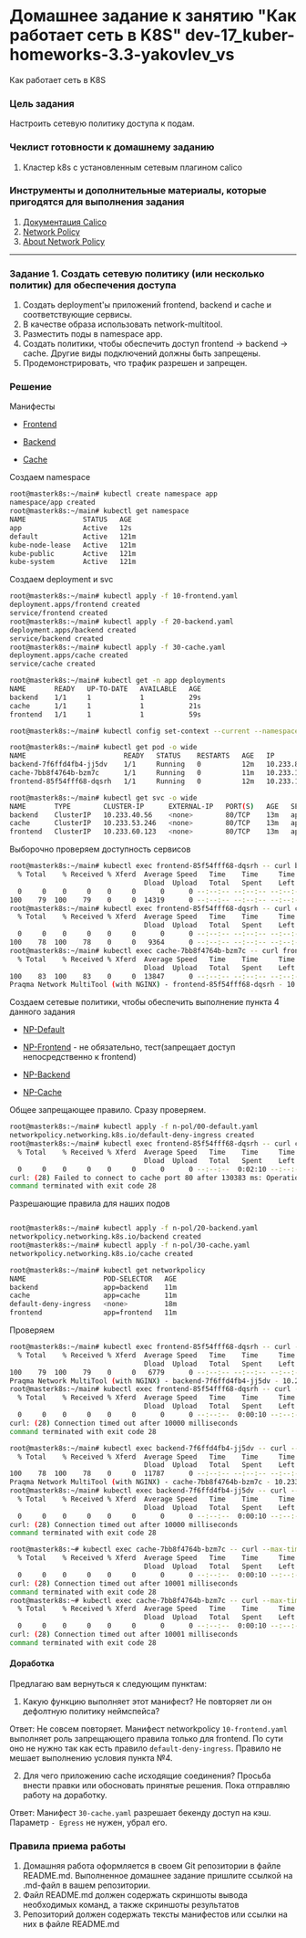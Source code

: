 # Домашнее задание к занятию "Как работает сеть в K8S" dev-17_kuber-homeworks-3.3-yakovlev_vs
Как работает сеть в K8S

### Цель задания

Настроить сетевую политику доступа к подам.

### Чеклист готовности к домашнему заданию

1. Кластер k8s с установленным сетевым плагином calico

### Инструменты и дополнительные материалы, которые пригодятся для выполнения задания

1. [Документация Calico](https://www.tigera.io/project-calico/)
2. [Network Policy](https://kubernetes.io/docs/concepts/services-networking/network-policies/)
3. [About Network Policy](https://docs.projectcalico.org/about/about-network-policy)

-----

### Задание 1. Создать сетевую политику (или несколько политик) для обеспечения доступа

1. Создать deployment'ы приложений frontend, backend и cache и соответствующие сервисы.
2. В качестве образа использовать network-multitool.
3. Разместить поды в namespace app.
4. Создать политики, чтобы обеспечить доступ frontend -> backend -> cache. Другие виды подключений должны быть запрещены.
5. Продемонстрировать, что трафик разрешен и запрещен.

### Решение

Манифесты
 - [Frontend](file/main/10-frontend.yaml)
 
 - [Backend](file/main/20-backend.yaml)

 - [Cache](file/main/30-cache.yaml)

Создаем namespace
```bash
root@masterk8s:~/main# kubectl create namespace app
namespace/app created
root@masterk8s:~/main# kubectl get namespace
NAME              STATUS   AGE
app               Active   12s
default           Active   121m
kube-node-lease   Active   121m
kube-public       Active   121m
kube-system       Active   121m
```

Создаем deployment и svc
```bash
root@masterk8s:~/main# kubectl apply -f 10-frontend.yaml 
deployment.apps/frontend created
service/frontend created
root@masterk8s:~/main# kubectl apply -f 20-backend.yaml 
deployment.apps/backend created
service/backend created
root@masterk8s:~/main# kubectl apply -f 30-cache.yaml 
deployment.apps/cache created
service/cache created

root@masterk8s:~/main# kubectl get -n app deployments
NAME       READY   UP-TO-DATE   AVAILABLE   AGE
backend    1/1     1            1           29s
cache      1/1     1            1           21s
frontend   1/1     1            1           59s

root@masterk8s:~/main# kubectl config set-context --current --namespace=app

root@masterk8s:~/main# kubectl get pod -o wide
NAME                        READY   STATUS    RESTARTS   AGE   IP               NODE      NOMINATED NODE   READINESS GATES
backend-7f6ffd4fb4-jj5dv    1/1     Running   0          12m   10.233.83.2      worker3   <none>           <none>         
cache-7bb8f4764b-bzm7c      1/1     Running   0          11m   10.233.125.2     worker2   <none>           <none>         
frontend-85f54fff68-dqsrh   1/1     Running   0          12m   10.233.105.129   worker1   <none>           <none>

root@masterk8s:~/main# kubectl get svc -o wide
NAME       TYPE        CLUSTER-IP      EXTERNAL-IP   PORT(S)   AGE   SELECTOR    
backend    ClusterIP   10.233.40.56    <none>        80/TCP    13m   app=backend 
cache      ClusterIP   10.233.53.246   <none>        80/TCP    13m   app=cache   
frontend   ClusterIP   10.233.60.123   <none>        80/TCP    13m   app=frontend
```

Выборочно проверяем доступность сервисов

```bash
root@masterk8s:~/main# kubectl exec frontend-85f54fff68-dqsrh -- curl backend
  % Total    % Received % Xferd  Average Speed   Time    Time     Time  Current
                                 Dload  Upload   Total   Spent    Left  Speed  
  0     0    0     0    0     0      0      0 --:--:-- --:--:-- --:--:--     0Praqma Network MultiTool (with NGINX) - backend-7f6ffd4fb4-jj5dv - 10.233.83.2
100    79  100    79    0     0  14319      0 --:--:-- --:--:-- --:--:-- 15800                                                                              
root@masterk8s:~/main# kubectl exec frontend-85f54fff68-dqsrh -- curl cache
  % Total    % Received % Xferd  Average Speed   Time    Time     Time  Current
                                 Dload  Upload   Total   Spent    Left  Speed
  0     0    0     0    0     0      0      0 --:--:-- --:--:-- --:--:--     0Praqma Network MultiTool (with NGINX) - cache-7bb8f4764b-bzm7c - 10.233.125.2
100    78  100    78    0     0   9364      0 --:--:-- --:--:-- --:--:--  9750
root@masterk8s:~/main# kubectl exec cache-7bb8f4764b-bzm7c -- curl frontend
  % Total    % Received % Xferd  Average Speed   Time    Time     Time  Current
                                 Dload  Upload   Total   Spent    Left  Speed
100    83  100    83    0     0  13847      0 --:--:-- --:--:-- --:--:-- 16600
Praqma Network MultiTool (with NGINX) - frontend-85f54fff68-dqsrh - 10.233.105.129
```

Создаем сетевые политики, чтобы обеспечить выполнение пункта 4 данного задания
 - [NP-Default](file/network-policy/00-default.yaml)

 - [NP-Frontend](file/network-policy/10-frontend.yaml) - не обязательно, тест(запрещает доступ непосредственно к frontend)
 
 - [NP-Backend](file/network-policy/20-backend.yaml)
 
 - [NP-Cache](file/network-policy/30-cache.yaml)

Общее запрещающее правило. Сразу проверяем.
```bash
root@masterk8s:~/main# kubectl apply -f n-pol/00-default.yaml 
networkpolicy.networking.k8s.io/default-deny-ingress created
root@masterk8s:~/main# kubectl exec frontend-85f54fff68-dqsrh -- curl cache
  % Total    % Received % Xferd  Average Speed   Time    Time     Time  Current
                                 Dload  Upload   Total   Spent    Left  Speed
  0     0    0     0    0     0      0      0 --:--:--  0:02:10 --:--:--     0
curl: (28) Failed to connect to cache port 80 after 130383 ms: Operation timed out
command terminated with exit code 28

```

Разрешающие правила для наших подов

```bash

root@masterk8s:~/main# kubectl apply -f n-pol/20-backend.yaml 
networkpolicy.networking.k8s.io/backend created
root@masterk8s:~/main# kubectl apply -f n-pol/30-cache.yaml 
networkpolicy.networking.k8s.io/cache created

root@masterk8s:~/main# kubectl get networkpolicy
NAME                   POD-SELECTOR   AGE
backend                app=backend    11m
cache                  app=cache      11m
default-deny-ingress   <none>         18m
frontend               app=frontend   11m
```

Проверяем 

```bash
root@masterk8s:~/main# kubectl exec frontend-85f54fff68-dqsrh -- curl --max-time 10 backend
  % Total    % Received % Xferd  Average Speed   Time    Time     Time  Current
                                 Dload  Upload   Total   Spent    Left  Speed
100    79  100    79    0     0   6779      0 --:--:-- --:--:-- --:--:--  7181
Praqma Network MultiTool (with NGINX) - backend-7f6ffd4fb4-jj5dv - 10.233.83.2
root@masterk8s:~/main# kubectl exec frontend-85f54fff68-dqsrh -- curl --max-time 10 cache
  % Total    % Received % Xferd  Average Speed   Time    Time     Time  Current
                                 Dload  Upload   Total   Spent    Left  Speed
  0     0    0     0    0     0      0      0 --:--:--  0:00:10 --:--:--     0
curl: (28) Connection timed out after 10000 milliseconds
command terminated with exit code 28

root@masterk8s:~/main# kubectl exec backend-7f6ffd4fb4-jj5dv -- curl --max-time 10 cache
  % Total    % Received % Xferd  Average Speed   Time    Time     Time  Current
                                 Dload  Upload   Total   Spent    Left  Speed
100    78  100    78    0     0  11787      0 --:--:-- --:--:-- --:--:-- 13000
Praqma Network MultiTool (with NGINX) - cache-7bb8f4764b-bzm7c - 10.233.125.2
root@masterk8s:~/main# kubectl exec backend-7f6ffd4fb4-jj5dv -- curl --max-time 10 frontend
  % Total    % Received % Xferd  Average Speed   Time    Time     Time  Current
                                 Dload  Upload   Total   Spent    Left  Speed
  0     0    0     0    0     0      0      0 --:--:--  0:00:10 --:--:--     0
curl: (28) Connection timed out after 10000 milliseconds
command terminated with exit code 28

root@masterk8s:~# kubectl exec cache-7bb8f4764b-bzm7c -- curl --max-time 10 frontend
  % Total    % Received % Xferd  Average Speed   Time    Time     Time  Current
                                 Dload  Upload   Total   Spent    Left  Speed
  0     0    0     0    0     0      0      0 --:--:--  0:00:10 --:--:--     0
curl: (28) Connection timed out after 10001 milliseconds
command terminated with exit code 28
root@masterk8s:~# kubectl exec cache-7bb8f4764b-bzm7c -- curl --max-time 10 backend
  % Total    % Received % Xferd  Average Speed   Time    Time     Time  Current
                                 Dload  Upload   Total   Spent    Left  Speed
  0     0    0     0    0     0      0      0 --:--:--  0:00:10 --:--:--     0
curl: (28) Connection timed out after 10001 milliseconds
command terminated with exit code 28
```

#### Доработка

Предлагаю вам вернуться к следующим пунктам:
1. Какую функцию выполняет этот манифест? Не повторяет ли он дефолтную политику неймспейса?

Ответ: Не совсем повторяет. Манифест networkpolicy `10-frontend.yaml` выполняет роль запрещающего правила только для frontend.
По сути оно не нужно так как есть правило `default-deny-ingress`. Правило не мешает выполнению условия пункта №4.


2. Для чего приложению cache исходящие соединения?
Просьба внести правки или обосновать принятые решения. Пока отправляю работу на доработку.

Ответ: Манифест `30-cache.yaml` разрешает бекенду доступ на кэш. Параметр `- Egress` не нужен, убрал его.





### Правила приема работы

1. Домашняя работа оформляется в своем Git репозитории в файле README.md. Выполненное домашнее задание пришлите ссылкой на .md-файл в вашем репозитории.
2. Файл README.md должен содержать скриншоты вывода необходимых команд, а также скриншоты результатов
3. Репозиторий должен содержать тексты манифестов или ссылки на них в файле README.md